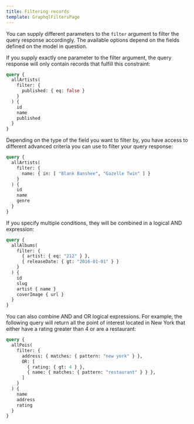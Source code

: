 ```yaml
---
title: Filtering records
template: GraphqlFiltersPage
---
```


You can supply different parameters to the `filter` argument to filter the query response accordingly. The available options depend on the fields defined on the model in question.

If you supply exactly one parameter to the filter argument, the query response will only contain records that fulfill this constraint:

```graphql
query {
  allArtists(
    filter: {
      published: { eq: false }
    }
  ) {
    id
    name
    published
  }
}
```

Depending on the type of the field you want to filter by, you have access to different advanced criteria you can use to filter your query response:

```graphql
query {
  allArtists(
    filter: {
      name: { in: [ "Blank Banshee", "Gazelle Twin" ] }
    }
  ) {
    id
    name
    genre
  }
}
```

If you specify multiple conditions, they will be combined in a logical AND expression:

```graphql
query {
  allAlbums(
    filter: {
      { artist: { eq: "212" } },
      { releaseDate: { gt: "2016-01-01" } }
    }
  ) {
    id
    slug
    artist { name }
    coverImage { url }
  }
}
```

You can also combine AND and OR logical expressions. For example, the following
query will return all the point of interest located in New York that either have
a rating greater than 4 or are a restaurant:

```graphql
query {
  allPois(
    filter: {
      address: { matches: { pattern: "new york" } },
      OR: [
        { rating: { gt: 4 } },
        { name: { matches: { pattern: "restaurant" } } },
      ]
    }
  ) {
    name
    address
    rating
  }
}
```
